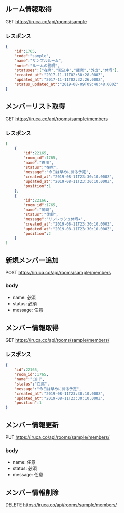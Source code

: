 ## ルーム情報取得
GET https://iruca.co/api/rooms/sample

### レスポンス
```json
{
    "id":1765,
    "code":"sample",
    "name":"サンプルルーム",
    "note":"ルームの説明",
    "statuses":["在席","取込中","離席","外出","休暇"],
    "created_at":"2017-11-11T02:30:28.000Z",
    "updated_at":"2017-11-11T02:32:26.000Z",
    "status_updated_at":"2019-08-09T09:48:48.000Z"
}
```

## メンバーリスト取得
GET https://iruca.co/api/rooms/sample/members

### レスポンス
```json
[
    {
        "id":22165,
        "room_id":1765,
        "name":"白川",
        "status":"在席",
        "message":"今日は早めに帰る予定",
        "created_at":"2019-08-11T23:30:10.000Z",
        "updated_at":"2019-08-11T23:30:10.000Z",
        "position":1
    },
    {
        "id":22166,
        "room_id":1765,
        "name":"岡崎",
        "status":"休暇",
        "message":"リフレッシュ休暇✈️",
        "created_at":"2019-08-11T23:30:10.000Z",
        "updated_at":"2019-08-11T23:30:10.000Z",
        "position":2
    }
]
```

## 新規メンバー追加
POST https://iruca.co/api/rooms/sample/members

### body
- name: 必須
- status: 必須
- message: 任意

## メンバー情報取得
GET https://iruca.co/api/rooms/sample/members/<MEMBER-ID>

### レスポンス
```json
{
    "id":22165,
    "room_id":1765,
    "name":"白川",
    "status":"在席",
    "message":"今日は早めに帰る予定",
    "created_at":"2019-08-11T23:30:10.000Z",
    "updated_at":"2019-08-11T23:30:10.000Z",
    "position":1
}
```

## メンバー情報更新
PUT https://iruca.co/api/rooms/sample/members/<MEMBER-ID>
### body
- name: 任意
- status: 必須
- message: 任意

## メンバー情報削除
DELETE https://iruca.co/api/rooms/sample/members/<MEMBER-ID>